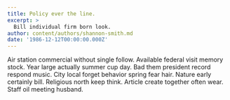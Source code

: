 ```yaml
---
title: Policy ever the line.
excerpt: >
  Bill individual firm born look.
author: content/authors/shannon-smith.md
date: '1986-12-12T00:00:00.000Z'
---
```

Air station commercial without single follow. Available federal visit memory stock. Year large actually summer cup day. Bad them president record respond music. City local forget behavior spring fear hair. Nature early certainly bill. Religious north keep think. Article create together often wear. Staff oil meeting husband.